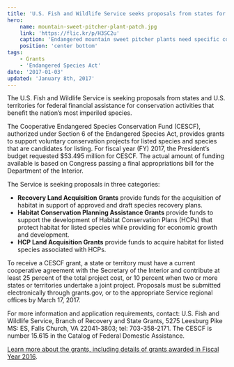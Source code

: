 ```yaml
---
title: 'U.S. Fish and Wildlife Service seeks proposals from states for 2017 endangered species grants'
hero:
    name: mountain-sweet-pitcher-plant-patch.jpg
    link: 'https://flic.kr/p/H3SC2u'
    caption: 'Endangered mountain sweet pitcher plants need specific conditions to survive. Photo by Gary Peeples, USFWS.'
    position: 'center bottom'
tags:
    - Grants
    - 'Endangered Species Act'
date: '2017-01-03'
updated: 'January 8th, 2017'
---
```


The U.S. Fish and Wildlife Service is seeking proposals from states and U.S. territories for federal financial assistance for conservation activities that benefit the nation’s most imperiled species.

The Cooperative Endangered Species Conservation Fund (CESCF), authorized under Section 6 of the Endangered Species Act, provides grants to support voluntary conservation projects for listed species and species that are candidates for listing. For fiscal year (FY) 2017, the President’s budget requested $53.495 million for CESCF. The actual amount of funding available is based on Congress passing a final appropriations bill for the Department of the Interior.

The Service is seeking proposals in three categories:

  - **Recovery Land Acquisition Grants** provide funds for the acquisition of habitat in support of approved and draft species recovery plans.
  - **Habitat Conservation Planning Assistance Grants** provide funds to support the development of Habitat Conservation Plans (HCPs) that protect habitat for listed species while providing for economic growth and development.
  - **HCP Land Acquisition Grants** provide funds to acquire habitat for listed species associated with HCPs.

To receive a CESCF grant, a state or territory must have a current cooperative agreement with the Secretary of the Interior and contribute at least 25 percent of the total project cost, or 10 percent when two or more states or territories undertake a joint project. Proposals must be submitted electronically through grants.gov, or to the appropriate Service regional offices by March 17, 2017.

For more information and application requirements, contact: U.S. Fish and Wildlife Service, Branch of Recovery and State Grants, 5275 Leesburg Pike MS: ES, Falls Church, VA 22041-3803; tel: 703-358-2171. The CESCF is number 15.615 in the Catalog of Federal Domestic Assistance.

[Learn more about the grants, including details of grants awarded in Fiscal Year 2016](https://www.fws.gov/endangered/grants).
